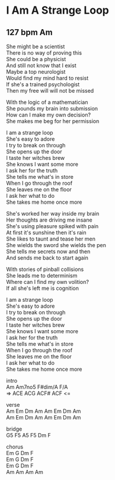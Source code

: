 # I Am A Strange Loop
## 127 bpm	Am

She might be a scientist  
There is no way of proving this  
She could be a physicist  
And still not know that I exist  
Maybe a top neurologist  
Would find my mind hard to resist  
If she's a trained psychologist  
Then my free will will not be missed  

With the logic of a mathematician  
She pounds my brain into submission  
How can I make my own decision?  
She makes me beg for her permission  

I am a strange loop  
She's easy to adore  
I try to break on through  
She opens up the door  
I taste her witches brew  
She knows I want some more  
I ask her for the truth  
She tells me what's in store  
When I go through the roof  
She leaves me on the floor  
I ask her what to do  
She takes me home once more  

She's worked her way inside my brain  
Her thoughts are driving me insane  
She's using pleasure spiked with pain  
At first it's sunshine then it's rain  
She likes to taunt and tease her men  
She wields the sword she wields the pen  
She tells me secrets now and then  
And sends me back to start again  

With stories of pinball collisions  
She leads me to determinism  
Where can I find my own volition?  
If all she's left me is cognition  

I am a strange loop  
She's easy to adore  
I try to break on through  
She opens up the door  
I taste her witches brew  
She knows I want some more  
I ask her for the truth  
She tells me what's in store  
When I go through the roof  
She leaves me on the floor  
I ask her what to do  
She takes me home once more  


intro  
		Am	Am7no5	F#dim/A	F/A  
	=>	ACE	ACG	ACF#	ACF	<=  

verse  
		Am	Em	Dm	Am	Am	Em	Dm	Am  
		Am	Em	Dm	Am	Am	Em	Dm	Am  

bridge  
		G5	F5	A5	F5	Dm	F  

chorus  
		Em	G	Dm	F  
		Em	G	Dm	F  
		Em	G	Dm	F  
		Am	Am	Am	Am  

